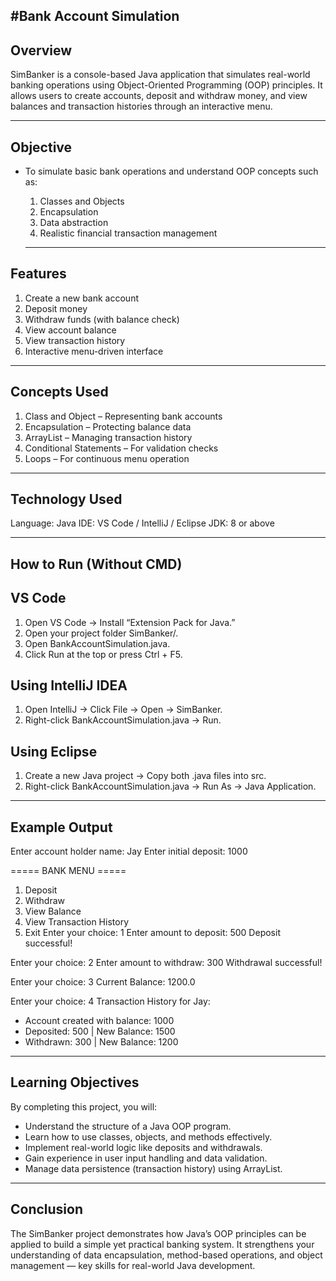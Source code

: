 ## #Bank Account Simulation

## Overview
SimBanker is a console-based Java application that simulates real-world banking operations using Object-Oriented Programming (OOP) principles.
It allows users to create accounts, deposit and withdraw money, and view balances and transaction histories through an interactive menu.

---

## Objective
- To simulate basic bank operations and understand OOP concepts such as:
  1. Classes and Objects
  2. Encapsulation
  3. Data abstraction
  4. Realistic financial transaction management
 
  ---

## Features
1. Create a new bank account
2. Deposit money
3. Withdraw funds (with balance check)
4. View account balance
5. View transaction history
6. Interactive menu-driven interface

---

## Concepts Used

1. Class and Object – Representing bank accounts
2. Encapsulation – Protecting balance data
3. ArrayList – Managing transaction history
4. Conditional Statements – For validation checks
5. Loops – For continuous menu operation

---

## Technology Used
Language: Java
IDE: VS Code / IntelliJ / Eclipse
JDK: 8 or above

---

## How to Run (Without CMD)

## VS Code
1. Open VS Code → Install “Extension Pack for Java.”
2. Open your project folder SimBanker/.
3. Open BankAccountSimulation.java.
4. Click Run at the top or press Ctrl + F5.

## Using IntelliJ IDEA
1. Open IntelliJ → Click File → Open → SimBanker.
2. Right-click BankAccountSimulation.java → Run.

## Using Eclipse
1. Create a new Java project → Copy both .java files into src.
2. Right-click BankAccountSimulation.java → Run As → Java Application.

---

## Example Output
Enter account holder name: Jay
Enter initial deposit: 1000

===== BANK MENU =====
1. Deposit
2. Withdraw
3. View Balance
4. View Transaction History
5. Exit
Enter your choice: 1
Enter amount to deposit: 500
Deposit successful!

Enter your choice: 2
Enter amount to withdraw: 300
Withdrawal successful!

Enter your choice: 3
Current Balance: 1200.0

Enter your choice: 4
Transaction History for Jay:
 - Account created with balance: 1000
 - Deposited: 500 | New Balance: 1500
 - Withdrawn: 300 | New Balance: 1200

---

## Learning Objectives
By completing this project, you will:
- Understand the structure of a Java OOP program.
- Learn how to use classes, objects, and methods effectively.
- Implement real-world logic like deposits and withdrawals.
- Gain experience in user input handling and data validation.
- Manage data persistence (transaction history) using ArrayList.

---

## Conclusion
The SimBanker project demonstrates how Java’s OOP principles can be applied to build a simple yet practical banking system.
It strengthens your understanding of data encapsulation, method-based operations, and object management — key skills for real-world Java development.

